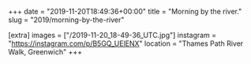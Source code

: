 +++
date = "2019-11-20T18:49:36+00:00"
title = "Morning by the river."
slug = "2019/morning-by-the-river"

[extra]
images = ["/2019-11-20_18-49-36_UTC.jpg"]
instagram = "https://instagram.com/p/B5GQ_UElENX"
location = "Thames Path River Walk, Greenwich"
+++
